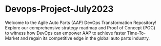 # Devops-Project-July2023
Welcome to the Agile Auto Parts (AAP) DevOps Transformation Repository! Explore our comprehensive strategy roadmap and Proof of Concept (POC) to witness how DevOps can empower AAP to achieve faster Time-To-Market and regain its competitive edge in the global auto parts industry.
